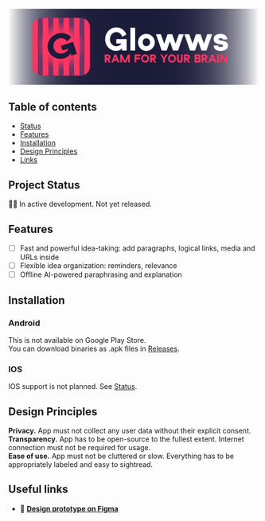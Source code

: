 <p align="center"><img alt="Glowws Banner" src="/misc/promo/banner.png" /></p>

## Table of contents
- [Status](#project-status)
- [Features](#features)
- [Installation](#installation)
- [Design Principles](#design-principles)
- [Links](#useful-links)

## Project Status
👷‍♂️ In active development. Not yet released.

## Features
- [ ] Fast and powerful idea-taking: add paragraphs, logical links, media and URLs inside
- [ ] Flexible idea organization: reminders, relevance
- [ ] Offline AI-powered paraphrasing and explanation 

## Installation
### Android
This is not available on Google Play Store.  
You can download binaries as .apk files in [Releases](https://github.com/yaroslav-belozerov/glowws/releases/).
### IOS
IOS support is not planned. See [Status](#project-status).

## Design Principles
**Privacy.** App must not collect any user data without their explicit consent.  
**Transparency.** App has to be open-source to the fullest extent. Internet connection must not be required for usage.  
**Ease of use.** App must not be cluttered or slow. Everything has to be appropriately labeled and easy to sightread.

## Useful links
- 🎨 [**Design prototype on Figma**](https://www.figma.com/file/XHeWuyqFiYjxuU1FQnz3ca/Glowws?type=design&mode=design&t=pttUdCNgLtngGWx1-1)
